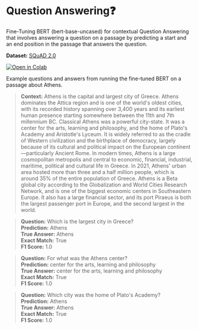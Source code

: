 # Question Answering❓

Fine-Tuning BERT (bert-base-uncased) for contextual Question Answering that involves answering a question on a passage by predicting a start and an end position in the passage that answers the question.  

**Dataset:** [SQuAD 2.0](https://rajpurkar.github.io/SQuAD-explorer/)

[![Open in Colab](https://colab.research.google.com/assets/colab-badge.svg)](https://colab.research.google.com/drive/1WxGxCFE_1cESJ02baaBY-HBHmGjSlxJx?usp=sharing) 

Example questions and answers from running the fine-tuned BERT on a passage about Athens.

> **Context:** Athens is the capital and largest city of Greece. Athens dominates the Attica region and is one of the world's oldest cities, 
             with its recorded history spanning over 3,400 years and its earliest human presence starting somewhere between the 11th and 7th millennium BC.
             Classical Athens was a powerful city-state. It was a center for the arts, learning and philosophy, and the home of Plato's Academy and Aristotle's Lyceum. It is widely referred to as the cradle of Western civilization and the birthplace of democracy, largely because of its cultural and political impact on the European continent—particularly Ancient Rome. In modern times, Athens is a large cosmopolitan metropolis and central to economic, financial, industrial, maritime, political and cultural life in Greece. In 2021, Athens' urban area hosted more than three and a half million people, which is around 35% of the entire population of Greece. Athens is a Beta global city according to the Globalization and World Cities Research Network, and is one of the biggest economic centers in Southeastern Europe. It also has a large financial sector, and its port Piraeus is both the largest passenger port in Europe, and the second largest in the world.

> **Question:** Which is the largest city in Greece?  
  **Prediction:** Athens  
  **True Answer:** Athens  
  **Exact Match:** True  
  **F1 Score:** 1.0

> **Question:** For what was the Athens center?  
  **Prediction:** center for the arts, learning and philosophy  
  **True Answer:** center for the arts, learning and philosophy  
  **Exact Match:** True  
  **F1 Score:** 1.0

> **Question:** Which city was the home of Plato's Academy?  
  **Prediction:** Athens  
  **True Answer:** Athens  
  **Exact Match:** True  
  **F1 Score:** 1.0
